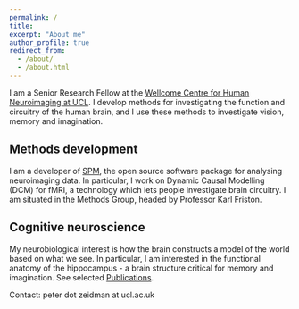 ```yaml
---
permalink: /
title: 
excerpt: "About me"
author_profile: true
redirect_from: 
  - /about/
  - /about.html
---
```


I am a Senior Research Fellow at the [Wellcome Centre for Human Neuroimaging at UCL](http://www.fil.ion.ucl.ac.uk/). I develop methods for investigating the function and circuitry of the human brain, and I use these methods to investigate vision, memory and imagination.

## Methods development
I am a developer of [SPM](https://www.fil.ion.ucl.ac.uk/spm/), the open source software package for analysing neuroimaging data. In particular, I work on Dynamic Causal Modelling (DCM) for fMRI, a technology which lets people investigate brain circuitry. I am situated in the Methods Group, headed by Professor Karl Friston.

## Cognitive neuroscience
My neurobiological interest is how the brain constructs a model of the world based on what we see. In particular, I am interested in the functional anatomy of the hippocampus - a brain structure critical for memory and imagination. See selected [Publications](/publications).

Contact: peter dot zeidman at ucl.ac.uk
